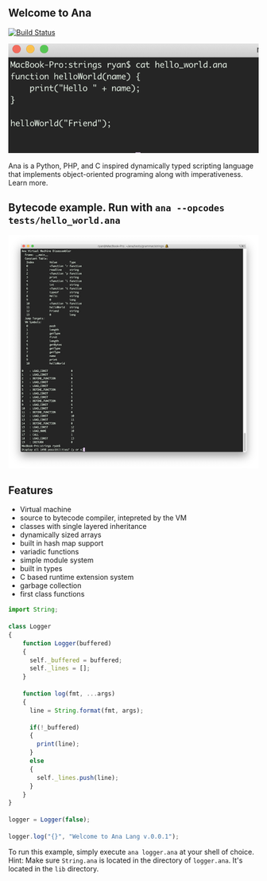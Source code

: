 ## Welcome to Ana
[![Build Status](https://travis-ci.com/analang/ana.svg?branch=master)](https://travis-ci.com/analang/ana)

![Hello World code sample](/assets/HelloWorld.png)


Ana is a Python, PHP, and C inspired dynamically typed scripting language that implements object-oriented programing along with imperativeness. Learn more.


## Bytecode example. Run with `ana --opcodes tests/hello_world.ana`
![Compilation output](/assets/CompilationOutput.png)


## Features

-   Virtual machine
-   source to bytecode compiler, intepreted by the VM
-	classes with single layered inheritance
-	dynamically sized arrays
-	built in hash map support
-	variadic functions
-	simple module system
-	built in types
-	C based runtime extension system
-	garbage collection
-	first class functions

```javascript
import String;

class Logger 
{
    function Logger(buffered)
    {
      self._buffered = buffered;
      self._lines = [];
    }

    function log(fmt, ...args)
    {
      line = String.format(fmt, args);

      if(!_buffered)
      {
        print(line); 
      }
      else 
      {
        self._lines.push(line);
      }
    }
}

logger = Logger(false);

logger.log("{}", "Welcome to Ana Lang v.0.0.1");
```

To run this example, simply execute `ana logger.ana` at your shell of choice. Hint: Make sure `String.ana` is located in the directory of `logger.ana`. It's located in the `lib` directory.
